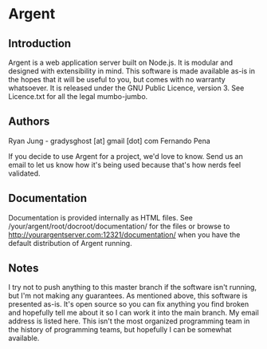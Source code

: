 # Argent

## Introduction

Argent is a web application server built on Node.js. It is modular and designed with extensibility in mind. This software is made available as-is in the hopes that it will be useful to you, but comes with no warranty whatsoever. It is released under the GNU Public Licence, version 3. See Licence.txt for all the legal mumbo-jumbo.

## Authors

Ryan Jung - gradysghost [at] gmail [dot] com
Fernando Pena

If you decide to use Argent for a project, we'd love to know. Send us an email to let us know how it's being used because that's how nerds feel validated.

## Documentation

Documentation is provided internally as HTML files. See /your/argent/root/docroot/documentation/ for the files or browse to http://yourargentserver.com:12321/documentation/ when you have the default distribution of Argent running.

## Notes

I try not to push anything to this master branch if the software isn't running, but I'm not making any guarantees. As mentioned above, this software is presented as-is. It's open source so you can fix anything you find broken and hopefully tell me about it so I can work it into the main branch. My email address is listed here. This isn't the most organized programming team in the history of programming teams, but hopefully I can be somewhat available.
